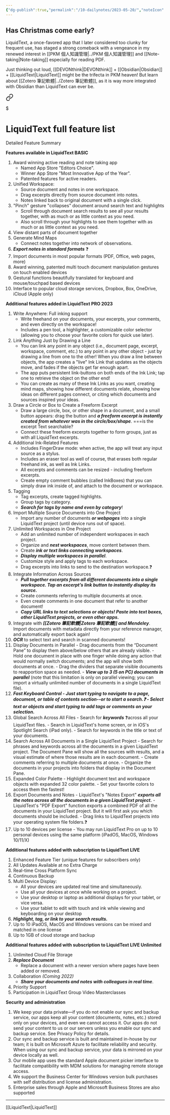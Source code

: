 ```yaml
---
{"dg-publish":true,"permalink":"/10-dailynotes/2023-05-20/","noteIcon":"2","created":"","updated":""}
---
```


## Has Christmas come early?

LiquidText, a once-favored app that I later considered too clunky for frequent use, has staged a strong comeback with a vengeance in my renewed interest in [[PKM 個人知識管理\|../PKM 個人知識管理]] and [[Note-taking\|Note-taking]] especially for reading PDF.

Just thinking out loud, [[DEVONthink\|DEVONthink]] + [[Obsidian\|Obsidian]] + [[LiquidText\|LiquidText]] might be the trifecta in PKM heaven! But learn about [[Zotero 筆記軟體\|../Zotero 筆記軟體]], as it is way more integrated with Obsidian than LiquidText can ever be.


<div class="transclusion internal-embed is-loaded"><a class="markdown-embed-link" href="/liquid-text-full-feature-list/" aria-label="Open link"><svg xmlns="http://www.w3.org/2000/svg" width="24" height="24" viewBox="0 0 24 24" fill="none" stroke="currentColor" stroke-width="2" stroke-linecap="round" stroke-linejoin="round" class="svg-icon lucide-link"><path d="M10 13a5 5 0 0 0 7.54.54l3-3a5 5 0 0 0-7.07-7.07l-1.72 1.71"></path><path d="M14 11a5 5 0 0 0-7.54-.54l-3 3a5 5 0 0 0 7.07 7.07l1.71-1.71"></path></svg></a><div class="markdown-embed">

$<div class="markdown-embed-title">

# LiquidText full feature list

</div>



Detailed Feature Summary

**Features available in LiquidText BASIC**

1.  Award winning active reading and note taking app
    -   Named App Store "Editors Choice".
    -   Winner App Store "Most Innovative App of the Year".
    -   Patented features for active readers.
2.  Unified Workspace:
    -   Source document and notes in one workspace.
    -   Drag excerpts directly from source document into notes.
    -   Notes linked back to original document with a single click.
3.  "Pinch" gesture "collapses" document around search text and highlights
    -   Scroll through document search results to see all your results together, with as much or as little context as you need.
    -   Also scroll through your highlights to see them together with as much or as little context as you need.
4.  View distant parts of document together
5.  Generate Mind Maps
    -   Connect notes together into network of observations.
6.  ***Export notes in standard formats*** ❓
7.  Import documents in most popular formats (PDF, Office, web pages, more)
8.  Award winning, patented multi touch document manipulation gestures on touch enabled devices
9.  Gestural functions beautifully translated for keyboard and mouse/touchpad based devices
10.  Interface to popular cloud storage services, Dropbox, Box, OneDrive, iCloud (Apple only)

**Additional features added in LiquidText PRO 2023**

1.  Write Anywhere: Full inking support
    -   Write freehand on your documents, your excerpts, your comments, and even directly on the workspace!
    -   Includes a pen tool, a highlighter, a customizable color selector (allowing you to choose your favorite colors for quick use later).
2.  Link Anything Just by Drawing a Line
    -   You can link any point in any object (i.e., document page, excerpt, workspace, comment, etc.) to any point in any other object - just by drawing a line from one to the other! When you draw a line between objects, the app creates a "live" Ink Link that updates as the objects move, and fades if the objects get far enough apart.
    -   The app puts persistent link-buttons on both ends of the Ink Link; tap one to retrieve the object on the other end!
    -   You can create as many of these Ink Links as you want, creating mind maps, showing how different documents relate, showing how ideas on different pages connect, or citing which documents and sources inspired your ideas.
3.  Draw a Circle or Box to Create a Freeform Excerpt
    -   Draw a large circle, box, or other shape in a document, and a small button appears: drag the button and ***a freeform excerpt is instantly created from whatever was in the circle/box/shape***. ===is the excerpt Text searchable?
    -   Connect these freeform excerpts together to form groups, just as with all LiquidText excerpts.
4.  Additional Ink-Related Features
    -   Includes FingerDraw mode: when active, the app will treat any input source as a stylus.
    -   Includes an eraser tool as well of course, that erases both regular freehand ink, as well as Ink Links.
    -   All excerpts and comments can be resized - including freeform excerpts.
    -   Create empty comment bubbles (called InkBoxes) that you can simply draw ink inside of, and attach to the document or workspace.
5.  Tagging
    -   Tag excerpts, create tagged highlights.
    -   Group tags by category.
    -   ***Search for tags by name and even by category***!
6.  Import Multiple Source Documents into One Project
    -   Import any number of documents ***or webpages*** into a single LiquidText project (until device runs out of space).
7.  Unlimited Workspaces in One Project
    -   Add an unlimited number of independent workspaces in each project.
    -   Organize and ***nest workspaces***, move content between them.
    -   Create ***ink or text links connecting workspaces***.
    -   ***Display multiple workspaces in parallel***.
    -   Customize style and apply tags to each workspace.
    -   Drag excerpts into links to send to the destination workspace.❓
8.  Integrate Information Across Sources
    -   ***Pull together excerpts from all different documents into a single workspace. Tap an excerpt’s link button to instantly display its source.***
    -   Create comments referring to multiple documents at once.
    -   Even create comments in one document that refer to another document!
    -   ***Copy URL links to text selections or objects! Paste into text boxes, other LiquidText projects, or even other apps.***
9.  Integrate with ***[[Zotero 筆記軟體\|Zotero 筆記軟體]] and Mendeley***. Import documents with metadata directly from your reference manager, and automatically export back again!
10.  ***OCR*** to select text and search in scanned documents!
11.  Display Documents in Parallel
    -   Drag documents from the “Document Pane” to display them above/below others that are already visible.
    -   Hold one document in place with one finger while doing any action that would normally switch documents; and the app will show both documents at once.
    -   Drag the dividers that separate visible documents to reapportion space as needed.
    -   ***View up to 3 (5 on PC) documents in parallel*** (note that this limitation is only on parallel viewing; you can import a virtually unlimited number of documents in a single LiquidText file).
12.  ***Fast Keyboard Control
    -   ***Just start typing to navigate to a page, document, or table of contents section--or to start a search.***❓
    -   Select text or objects and start typing to add tags or comments on your selection.***
13.  Global Search Across All Files
    -   Search for ***keywords*** ❓across all your LiquidText files.
    -   Search in LiquidText's home screen, or in iOS's Spotlight Search (iPad only).
    -   Search for keywords in the title or text of your documents.
14.  Search Across All Documents in a Single LiquidText Project
    -   Search for phrases and keywords across all the documents in a given LiquidText project. The Document Pane will show all the sources with results, and a visual estimate of where those results are in each document.
    -   Create comments referring to multiple documents at once.
    -   Organize the documents in your projects into folders that display in the Document Pane.
15.  Expanded Color Palette
    -   Highlight document text and workspace objects with expanded 32 color palette.
    -   Set your favorite colors to access them the fastest!
16.  Export Documents and Notes
    -   LiquidText's "Notes Export" ***exports all the notes across all the documents in a given LiquidText project.***
    -   LiquidText's "PDF Export" function exports a combined PDF of all the documents in your LiquidText project. But it will first ask you which documents should be included.
    -   Drag links to LiquidText projects into your operating system file folders.❓
17.  Up to 10 devices per license
    -   You may run LiquidText Pro on up to 10 personal devices using the same platform (iPadOS, MacOS, Windows 10/11/X)

**Additional features added with subscription to LiquidText LIVE**

1.  Enhanced Feature Tier (unique features for subscribers only)
2.  All Updates Available at no Extra Charge
3.  Real-time Cross Platform Sync
4.  Continuous Backup
5.  Multi Device Display: 
    -   All your devices are updated real time and simultaneously.
    -   Use all your devices at once while working on a project.
    -   Use your desktop or laptop as additional displays for your tablet, or vice versa.
    -   Use your tablet to edit with touch and ink while viewing and keyboarding on your desktop
6.  ***Highlight, tag, or link to your search results.***
7.  Up to 10 iPadOS, MacOS and Windows versions can be mixed and matched in one license
8.  Up to 1GB of cloud storage and backup

**Additional features added with subscription to LiquidText LIVE Unlimited**

1.  Unlimited Cloud File Storage
2.  ***Replace Document***
    -   Replace a document with a newer version where pages have been added or removed.
3.  Collaboration _(Coming 2022)_
    -   ***Share your documents and notes with colleagues in real time***.
4.  Priority Support
5.  Participation in LiquidText Group Video Masterclasses

**Security and administration**

1.  We keep your data private—if you do not enable our sync and backup service, our apps keep all your content (documents, notes, etc.) stored only on your devices, and even we cannot access it. Our apps do not send your content to us or our servers unless you enable our sync and backup service. See Privacy Policy for details.
2.  Our sync and backup service is built and maintained in-house by our team; it is built on Microsoft Azure to facilitate reliability and security. When using our sync and backup service, your data is mirrored on your device locally as well.
3.  Our mobile app uses the standard Apple document picker interface to facilitate compatibility with MDM solutions for managing remote storage access.
4.  We support the Business Center for Windows version bulk purchases with self distribution and license administration.
5.  Enterprise sales through Apple and Microsoft Business Stores are also supported

---
[[LiquidText\|LiquidText]]

</div></div>
